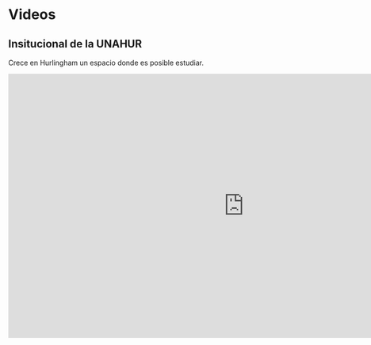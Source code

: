 # Videos

## Insitucional de la UNAHUR

Crece en Hurlingham un espacio donde es posible estudiar.

<iframe width="950" height="534" src="https://www.youtube.com/embed/e1svLMzFWa0" title="UNAHUR- Institucional" frameborder="0" allow="accelerometer; autoplay; clipboard-write; encrypted-media; gyroscope; picture-in-picture" allowfullscreen></iframe>